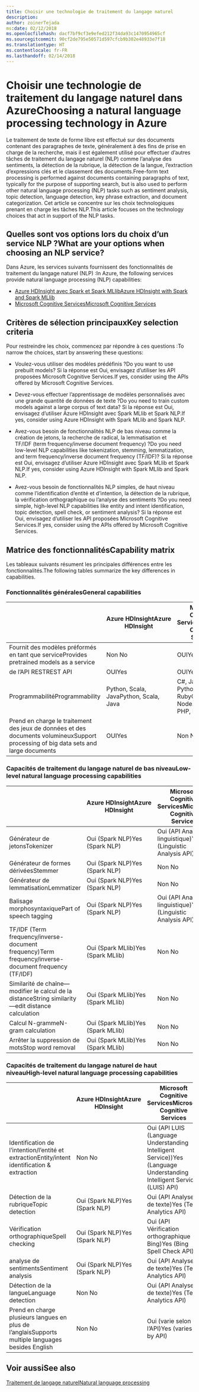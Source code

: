 ```yaml
---
title: Choisir une technologie de traitement du langage naturel
description: 
author: zoinerTejada
ms:date: 02/12/2018
ms.openlocfilehash: dacf7bf9cf3e9efed212f34da93c1470954965cf
ms.sourcegitcommit: 90cf2de795e50571d597cfcb9b302e48933e7f18
ms.translationtype: HT
ms.contentlocale: fr-FR
ms.lasthandoff: 02/14/2018
---
```

# <a name="choosing-a-natural-language-processing-technology-in-azure"></a><span data-ttu-id="41a9a-102">Choisir une technologie de traitement du langage naturel dans Azure</span><span class="sxs-lookup"><span data-stu-id="41a9a-102">Choosing a natural language processing technology in Azure</span></span>

<span data-ttu-id="41a9a-103">Le traitement de texte de forme libre est effectué sur des documents contenant des paragraphes de texte, généralement à des fins de prise en charge de la recherche, mais il est également utilisé pour effectuer d’autres tâches de traitement du langage naturel (NLP) comme l’analyse des sentiments, la détection de la rubrique, la détection de la langue, l’extraction d’expressions clés et le classement des documents.</span><span class="sxs-lookup"><span data-stu-id="41a9a-103">Free-form text processing is performed against documents containing paragraphs of text, typically for the purpose of supporting search, but is also used to perform other natural language processing (NLP) tasks such as sentiment analysis, topic detection, language detection, key phrase extraction, and document categorization.</span></span> <span data-ttu-id="41a9a-104">Cet article se concentre sur les choix technologiques prenant en charge les tâches NLP.</span><span class="sxs-lookup"><span data-stu-id="41a9a-104">This article focuses on the technology choices that act in support of the NLP tasks.</span></span>

## <a name="what-are-your-options-when-choosing-an-nlp-service"></a><span data-ttu-id="41a9a-105">Quelles sont vos options lors du choix d’un service NLP ?</span><span class="sxs-lookup"><span data-stu-id="41a9a-105">What are your options when choosing an NLP service?</span></span>

<span data-ttu-id="41a9a-106">Dans Azure, les services suivants fournissent des fonctionnalités de traitement du langage naturel (NLP) :</span><span class="sxs-lookup"><span data-stu-id="41a9a-106">In Azure, the following services provide natural language processing (NLP) capabilities:</span></span>

- [<span data-ttu-id="41a9a-107">Azure HDInsight avec Spark et Spark MLlib</span><span class="sxs-lookup"><span data-stu-id="41a9a-107">Azure HDInsight with Spark and Spark MLlib</span></span>](/azure/hdinsight/spark/apache-spark-overview)
- [<span data-ttu-id="41a9a-108">Microsoft Cognitive Services</span><span class="sxs-lookup"><span data-stu-id="41a9a-108">Microsoft Cognitive Services</span></span>](/azure/#pivot=products&panel=cognitive)

## <a name="key-selection-criteria"></a><span data-ttu-id="41a9a-109">Critères de sélection principaux</span><span class="sxs-lookup"><span data-stu-id="41a9a-109">Key selection criteria</span></span>

<span data-ttu-id="41a9a-110">Pour restreindre les choix, commencez par répondre à ces questions :</span><span class="sxs-lookup"><span data-stu-id="41a9a-110">To narrow the choices, start by answering these questions:</span></span>

- <span data-ttu-id="41a9a-111">Voulez-vous utiliser des modèles prédéfinis ?</span><span class="sxs-lookup"><span data-stu-id="41a9a-111">Do you want to use prebuilt models?</span></span> <span data-ttu-id="41a9a-112">Si la réponse est Oui, envisagez d’utiliser les API proposées Microsoft Cognitive Services.</span><span class="sxs-lookup"><span data-stu-id="41a9a-112">If yes, consider using the APIs offered by Microsoft Cognitive Services.</span></span>

- <span data-ttu-id="41a9a-113">Devez-vous effectuer l’apprentissage de modèles personnalisés avec une grande quantité de données de texte ?</span><span class="sxs-lookup"><span data-stu-id="41a9a-113">Do you need to train custom models against a large corpus of text data?</span></span> <span data-ttu-id="41a9a-114">Si la réponse est Oui, envisagez d’utiliser Azure HDInsight avec Spark MLlib et Spark NLP.</span><span class="sxs-lookup"><span data-stu-id="41a9a-114">If yes, consider using Azure HDInsight with Spark MLlib and Spark NLP.</span></span>

- <span data-ttu-id="41a9a-115">Avez-vous besoin de fonctionnalités NLP de bas niveau comme la création de jetons, la recherche de radical, la lemmatisation et TF/IDF (term frequency/inverse document frequency) ?</span><span class="sxs-lookup"><span data-stu-id="41a9a-115">Do you need low-level NLP capabilities like tokenization, stemming, lemmatization, and term frequency/inverse document frequency (TF/IDF)?</span></span> <span data-ttu-id="41a9a-116">Si la réponse est Oui, envisagez d’utiliser Azure HDInsight avec Spark MLlib et Spark NLP.</span><span class="sxs-lookup"><span data-stu-id="41a9a-116">If yes, consider using Azure HDInsight with Spark MLlib and Spark NLP.</span></span>

- <span data-ttu-id="41a9a-117">Avez-vous besoin de fonctionnalités NLP simples, de haut niveau comme l’identification d’entité et d’intention, la détection de la rubrique, la vérification orthographique ou l’analyse des sentiments ?</span><span class="sxs-lookup"><span data-stu-id="41a9a-117">Do you need simple, high-level NLP capabilities like entity and intent identification, topic detection, spell check, or sentiment analysis?</span></span> <span data-ttu-id="41a9a-118">Si la réponse est Oui, envisagez d’utiliser les API proposées Microsoft Cognitive Services.</span><span class="sxs-lookup"><span data-stu-id="41a9a-118">If yes, consider using the APIs offered by Microsoft Cognitive Services.</span></span>

## <a name="capability-matrix"></a><span data-ttu-id="41a9a-119">Matrice des fonctionnalités</span><span class="sxs-lookup"><span data-stu-id="41a9a-119">Capability matrix</span></span>

<span data-ttu-id="41a9a-120">Les tableaux suivants résument les principales différences entre les fonctionnalités.</span><span class="sxs-lookup"><span data-stu-id="41a9a-120">The following tables summarize the key differences in capabilities.</span></span>  

### <a name="general-capabilities"></a><span data-ttu-id="41a9a-121">Fonctionnalités générales</span><span class="sxs-lookup"><span data-stu-id="41a9a-121">General capabilities</span></span>

| | <span data-ttu-id="41a9a-122">Azure HDInsight</span><span class="sxs-lookup"><span data-stu-id="41a9a-122">Azure HDInsight</span></span> | <span data-ttu-id="41a9a-123">Microsoft Cognitive Services</span><span class="sxs-lookup"><span data-stu-id="41a9a-123">Microsoft Cognitive Services</span></span> |
| --- | --- | --- |
| <span data-ttu-id="41a9a-124">Fournit des modèles préformés en tant que service</span><span class="sxs-lookup"><span data-stu-id="41a9a-124">Provides pretrained models as a service</span></span> | <span data-ttu-id="41a9a-125">Non </span><span class="sxs-lookup"><span data-stu-id="41a9a-125">No</span></span> | <span data-ttu-id="41a9a-126">OUI</span><span class="sxs-lookup"><span data-stu-id="41a9a-126">Yes</span></span> |
| <span data-ttu-id="41a9a-127">de l’API REST</span><span class="sxs-lookup"><span data-stu-id="41a9a-127">REST API</span></span> | <span data-ttu-id="41a9a-128">OUI</span><span class="sxs-lookup"><span data-stu-id="41a9a-128">Yes</span></span> | <span data-ttu-id="41a9a-129">OUI</span><span class="sxs-lookup"><span data-stu-id="41a9a-129">Yes</span></span> |
| <span data-ttu-id="41a9a-130">Programmabilité</span><span class="sxs-lookup"><span data-stu-id="41a9a-130">Programmability</span></span> | <span data-ttu-id="41a9a-131">Python, Scala, Java</span><span class="sxs-lookup"><span data-stu-id="41a9a-131">Python, Scala, Java</span></span> | <span data-ttu-id="41a9a-132">C#, Java, Node.js, Python, PHP, Ruby</span><span class="sxs-lookup"><span data-stu-id="41a9a-132">C#, Java, Node.js, Python, PHP, Ruby</span></span> |
| <span data-ttu-id="41a9a-133">Prend en charge le traitement des jeux de données et des documents volumineux</span><span class="sxs-lookup"><span data-stu-id="41a9a-133">Support processing of big data sets and large documents</span></span> | <span data-ttu-id="41a9a-134">OUI</span><span class="sxs-lookup"><span data-stu-id="41a9a-134">Yes</span></span> | <span data-ttu-id="41a9a-135">Non </span><span class="sxs-lookup"><span data-stu-id="41a9a-135">No</span></span> |

### <a name="low-level-natural-language-processing-capabilities"></a><span data-ttu-id="41a9a-136">Capacités de traitement du langage naturel de bas niveau</span><span class="sxs-lookup"><span data-stu-id="41a9a-136">Low-level natural language processing capabilities</span></span>

| | <span data-ttu-id="41a9a-137">Azure HDInsight</span><span class="sxs-lookup"><span data-stu-id="41a9a-137">Azure HDInsight</span></span> | <span data-ttu-id="41a9a-138">Microsoft Cognitive Services</span><span class="sxs-lookup"><span data-stu-id="41a9a-138">Microsoft Cognitive Services</span></span> |  
| --- | --- | --- | 
| <span data-ttu-id="41a9a-139">Générateur de jetons</span><span class="sxs-lookup"><span data-stu-id="41a9a-139">Tokenizer</span></span> | <span data-ttu-id="41a9a-140">Oui (Spark NLP)</span><span class="sxs-lookup"><span data-stu-id="41a9a-140">Yes (Spark NLP)</span></span> | <span data-ttu-id="41a9a-141">Oui (API Analyse linguistique)</span><span class="sxs-lookup"><span data-stu-id="41a9a-141">Yes (Linguistic Analysis API)</span></span> |
| <span data-ttu-id="41a9a-142">Générateur de formes dérivées</span><span class="sxs-lookup"><span data-stu-id="41a9a-142">Stemmer</span></span> | <span data-ttu-id="41a9a-143">Oui (Spark NLP)</span><span class="sxs-lookup"><span data-stu-id="41a9a-143">Yes (Spark NLP)</span></span> | <span data-ttu-id="41a9a-144">Non </span><span class="sxs-lookup"><span data-stu-id="41a9a-144">No</span></span> |
| <span data-ttu-id="41a9a-145">Générateur de lemmatisation</span><span class="sxs-lookup"><span data-stu-id="41a9a-145">Lemmatizer</span></span> | <span data-ttu-id="41a9a-146">Oui (Spark NLP)</span><span class="sxs-lookup"><span data-stu-id="41a9a-146">Yes (Spark NLP)</span></span> | <span data-ttu-id="41a9a-147">Non </span><span class="sxs-lookup"><span data-stu-id="41a9a-147">No</span></span> |
| <span data-ttu-id="41a9a-148">Balisage morphosyntaxique</span><span class="sxs-lookup"><span data-stu-id="41a9a-148">Part of speech tagging</span></span> | <span data-ttu-id="41a9a-149">Oui (Spark NLP)</span><span class="sxs-lookup"><span data-stu-id="41a9a-149">Yes (Spark NLP)</span></span> | <span data-ttu-id="41a9a-150">Oui (API Analyse linguistique)</span><span class="sxs-lookup"><span data-stu-id="41a9a-150">Yes (Linguistic Analysis API)</span></span> |
| <span data-ttu-id="41a9a-151">TF/IDF (Term frequency/inverse-document frequency)</span><span class="sxs-lookup"><span data-stu-id="41a9a-151">Term frequency/inverse-document frequency (TF/IDF)</span></span> | <span data-ttu-id="41a9a-152">Oui (Spark MLlib)</span><span class="sxs-lookup"><span data-stu-id="41a9a-152">Yes (Spark MLlib)</span></span> | <span data-ttu-id="41a9a-153">Non </span><span class="sxs-lookup"><span data-stu-id="41a9a-153">No</span></span> |
| <span data-ttu-id="41a9a-154">Similarité de chaîne&mdash;modifier le calcul de la distance</span><span class="sxs-lookup"><span data-stu-id="41a9a-154">String similarity&mdash;edit distance calculation</span></span> | <span data-ttu-id="41a9a-155">Oui (Spark MLlib)</span><span class="sxs-lookup"><span data-stu-id="41a9a-155">Yes (Spark MLlib)</span></span> | <span data-ttu-id="41a9a-156">Non </span><span class="sxs-lookup"><span data-stu-id="41a9a-156">No</span></span> |
| <span data-ttu-id="41a9a-157">Calcul N-gramme</span><span class="sxs-lookup"><span data-stu-id="41a9a-157">N-gram calculation</span></span> | <span data-ttu-id="41a9a-158">Oui (Spark MLlib)</span><span class="sxs-lookup"><span data-stu-id="41a9a-158">Yes (Spark MLlib)</span></span> | <span data-ttu-id="41a9a-159">Non </span><span class="sxs-lookup"><span data-stu-id="41a9a-159">No</span></span> |
| <span data-ttu-id="41a9a-160">Arrêter la suppression de mots</span><span class="sxs-lookup"><span data-stu-id="41a9a-160">Stop word removal</span></span> | <span data-ttu-id="41a9a-161">Oui (Spark MLlib)</span><span class="sxs-lookup"><span data-stu-id="41a9a-161">Yes (Spark MLlib)</span></span> | <span data-ttu-id="41a9a-162">Non </span><span class="sxs-lookup"><span data-stu-id="41a9a-162">No</span></span> |

### <a name="high-level-natural-language-processing-capabilities"></a><span data-ttu-id="41a9a-163">Capacités de traitement du langage naturel de haut niveau</span><span class="sxs-lookup"><span data-stu-id="41a9a-163">High-level natural language processing capabilities</span></span>

| | <span data-ttu-id="41a9a-164">Azure HDInsight</span><span class="sxs-lookup"><span data-stu-id="41a9a-164">Azure HDInsight</span></span> | <span data-ttu-id="41a9a-165">Microsoft Cognitive Services</span><span class="sxs-lookup"><span data-stu-id="41a9a-165">Microsoft Cognitive Services</span></span> |
| --- | --- | --- | 
| <span data-ttu-id="41a9a-166">Identification de l’intention/l’entité et extraction</span><span class="sxs-lookup"><span data-stu-id="41a9a-166">Entity/intent identification & extraction</span></span> | <span data-ttu-id="41a9a-167">Non </span><span class="sxs-lookup"><span data-stu-id="41a9a-167">No</span></span> | <span data-ttu-id="41a9a-168">Oui (API LUIS (Language Understanding Intelligent Service))</span><span class="sxs-lookup"><span data-stu-id="41a9a-168">Yes (Language Understanding Intelligent Service (LUIS) API)</span></span> |    
| <span data-ttu-id="41a9a-169">Détection de la rubrique</span><span class="sxs-lookup"><span data-stu-id="41a9a-169">Topic detection</span></span> | <span data-ttu-id="41a9a-170">Oui (Spark NLP)</span><span class="sxs-lookup"><span data-stu-id="41a9a-170">Yes (Spark NLP)</span></span> | <span data-ttu-id="41a9a-171">Oui (API Analyse de texte)</span><span class="sxs-lookup"><span data-stu-id="41a9a-171">Yes (Text Analytics API)</span></span> |
| <span data-ttu-id="41a9a-172">Vérification orthographique</span><span class="sxs-lookup"><span data-stu-id="41a9a-172">Spell checking</span></span> | <span data-ttu-id="41a9a-173">Oui (Spark NLP)</span><span class="sxs-lookup"><span data-stu-id="41a9a-173">Yes (Spark NLP)</span></span> | <span data-ttu-id="41a9a-174">Oui (API Vérification orthographique Bing)</span><span class="sxs-lookup"><span data-stu-id="41a9a-174">Yes (Bing Spell Check API)</span></span> |
| <span data-ttu-id="41a9a-175">analyse de sentiments</span><span class="sxs-lookup"><span data-stu-id="41a9a-175">Sentiment analysis</span></span> | <span data-ttu-id="41a9a-176">Oui (Spark NLP)</span><span class="sxs-lookup"><span data-stu-id="41a9a-176">Yes (Spark NLP)</span></span> | <span data-ttu-id="41a9a-177">Oui (API Analyse de texte)</span><span class="sxs-lookup"><span data-stu-id="41a9a-177">Yes (Text Analytics API)</span></span> |
| <span data-ttu-id="41a9a-178">Détection de la langue</span><span class="sxs-lookup"><span data-stu-id="41a9a-178">Language detection</span></span> | <span data-ttu-id="41a9a-179">Non </span><span class="sxs-lookup"><span data-stu-id="41a9a-179">No</span></span> | <span data-ttu-id="41a9a-180">Oui (API Analyse de texte)</span><span class="sxs-lookup"><span data-stu-id="41a9a-180">Yes (Text Analytics API)</span></span> |
| <span data-ttu-id="41a9a-181">Prend en charge plusieurs langues en plus de l’anglais</span><span class="sxs-lookup"><span data-stu-id="41a9a-181">Supports multiple languages besides English</span></span> | <span data-ttu-id="41a9a-182">Non </span><span class="sxs-lookup"><span data-stu-id="41a9a-182">No</span></span> | <span data-ttu-id="41a9a-183">Oui (varie selon l’API)</span><span class="sxs-lookup"><span data-stu-id="41a9a-183">Yes (varies by API)</span></span> |

## <a name="see-also"></a><span data-ttu-id="41a9a-184">Voir aussi</span><span class="sxs-lookup"><span data-stu-id="41a9a-184">See also</span></span>

[<span data-ttu-id="41a9a-185">Traitement de langage naturel</span><span class="sxs-lookup"><span data-stu-id="41a9a-185">Natural language processing</span></span>](../scenarios/natural-language-processing.md)